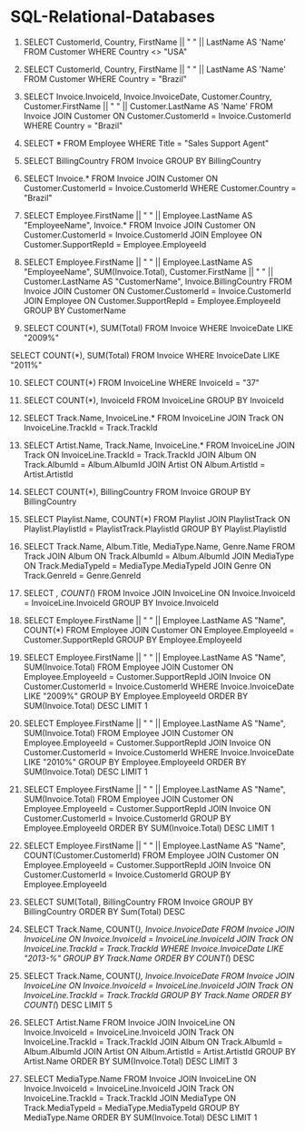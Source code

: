 # SQL-Relational-Databases


1. SELECT  CustomerId, Country, FirstName || " " || LastName AS 'Name' FROM Customer
WHERE Country <> "USA"

2. SELECT  CustomerId, Country, FirstName || " " || LastName AS 'Name' FROM Customer
WHERE Country = "Brazil"

3. SELECT  Invoice.InvoiceId, Invoice.InvoiceDate, Customer.Country, Customer.FirstName || " " || Customer.LastName AS 'Name' 
FROM Invoice
JOIN Customer ON Customer.CustomerId = Invoice.CustomerId
WHERE Country = "Brazil"

4. SELECT  *
FROM Employee
WHERE Title = "Sales Support Agent"

5. SELECT  BillingCountry
FROM Invoice
GROUP BY BillingCountry

6. SELECT  Invoice.*
FROM Invoice
JOIN Customer ON Customer.CustomerId = Invoice.CustomerId
WHERE Customer.Country = "Brazil"

7. SELECT  Employee.FirstName || " " || Employee.LastName AS "EmployeeName", Invoice.*
FROM Invoice
JOIN Customer ON Customer.CustomerId = Invoice.CustomerId
JOIN Employee ON Customer.SupportRepId = Employee.EmployeeId

8. SELECT  Employee.FirstName || " " || Employee.LastName AS "EmployeeName", SUM(Invoice.Total), Customer.FirstName || " " || Customer.LastName AS "CustomerName", Invoice.BillingCountry 
FROM Invoice
JOIN Customer ON Customer.CustomerId = Invoice.CustomerId
JOIN Employee ON Customer.SupportRepId = Employee.EmployeeId
GROUP BY CustomerName

9. SELECT COUNT(*), SUM(Total)
FROM Invoice
WHERE InvoiceDate LIKE "2009%"

SELECT COUNT(*), SUM(Total)
FROM Invoice
WHERE InvoiceDate LIKE "2011%"

10. SELECT COUNT(*)
FROM InvoiceLine
WHERE InvoiceId = "37"

11. SELECT COUNT(*), InvoiceId
FROM InvoiceLine
GROUP BY InvoiceId

12. SELECT Track.Name, InvoiceLine.*
FROM InvoiceLine
JOIN Track ON InvoiceLine.TrackId = Track.TrackId

13. SELECT Artist.Name, Track.Name, InvoiceLine.*
FROM InvoiceLine
JOIN Track ON InvoiceLine.TrackId = Track.TrackId
JOIN  Album ON Track.AlbumId = Album.AlbumId
JOIN Artist ON Album.ArtistId = Artist.ArtistId

14. SELECT COUNT(*), BillingCountry
FROM Invoice
GROUP BY BillingCountry

15. SELECT Playlist.Name, COUNT(*)
FROM Playlist
JOIN PlaylistTrack ON Playlist.PlaylistId = PlaylistTrack.PlaylistId
GROUP BY Playlist.PlaylistId

16. SELECT Track.Name, Album.Title, MediaType.Name, Genre.Name
FROM Track
JOIN Album ON Track.AlbumId = Album.AlbumId
JOIN MediaType ON Track.MediaTypeId = MediaType.MediaTypeId
JOIN Genre ON Track.GenreId = Genre.GenreId

17. SELECT *, COUNT(*)
FROM Invoice
JOIN InvoiceLine ON Invoice.InvoiceId = InvoiceLine.InvoiceId
GROUP BY Invoice.InvoiceId

18. SELECT Employee.FirstName || " " || Employee.LastName AS "Name", COUNT(*)
FROM Employee
JOIN Customer ON Employee.EmployeeId = Customer.SupportRepId
GROUP BY Employee.EmployeeId

19. SELECT Employee.FirstName || " " || Employee.LastName AS "Name", SUM(Invoice.Total)
FROM Employee
JOIN Customer ON Employee.EmployeeId = Customer.SupportRepId
JOIN Invoice ON Customer.CustomerId = Invoice.CustomerId
WHERE Invoice.InvoiceDate LIKE "2009%"
GROUP BY Employee.EmployeeId
ORDER BY SUM(Invoice.Total) DESC
LIMIT 1

20. SELECT Employee.FirstName || " " || Employee.LastName AS "Name", SUM(Invoice.Total)
FROM Employee
JOIN Customer ON Employee.EmployeeId = Customer.SupportRepId
JOIN Invoice ON Customer.CustomerId = Invoice.CustomerId
WHERE Invoice.InvoiceDate LIKE "2010%"
GROUP BY Employee.EmployeeId
ORDER BY SUM(Invoice.Total) DESC
LIMIT 1

21. SELECT Employee.FirstName || " " || Employee.LastName AS "Name", SUM(Invoice.Total)
FROM Employee
JOIN Customer ON Employee.EmployeeId = Customer.SupportRepId
JOIN Invoice ON Customer.CustomerId = Invoice.CustomerId
GROUP BY Employee.EmployeeId
ORDER BY SUM(Invoice.Total) DESC
LIMIT 1

22. SELECT Employee.FirstName || " " || Employee.LastName AS "Name", COUNT(Customer.CustomerId)
FROM Employee
JOIN Customer ON Employee.EmployeeId = Customer.SupportRepId
JOIN Invoice ON Customer.CustomerId = Invoice.CustomerId
GROUP BY Employee.EmployeeId

23. SELECT SUM(Total), BillingCountry
FROM Invoice
GROUP BY BillingCountry
ORDER BY Sum(Total) DESC

24. SELECT Track.Name, COUNT(*), Invoice.InvoiceDate
FROM Invoice
JOIN InvoiceLine ON Invoice.InvoiceId = InvoiceLine.InvoiceId
JOIN Track ON InvoiceLine.TrackId = Track.TrackId
WHERE Invoice.InvoiceDate LIKE "2013-%"
GROUP BY Track.Name
ORDER BY COUNT(*) DESC

25. SELECT Track.Name, COUNT(*), Invoice.InvoiceDate
FROM Invoice
JOIN InvoiceLine ON Invoice.InvoiceId = InvoiceLine.InvoiceId
JOIN Track ON InvoiceLine.TrackId = Track.TrackId
GROUP BY Track.Name
ORDER BY COUNT(*) DESC
LIMIT 5

26. SELECT Artist.Name
FROM Invoice
JOIN InvoiceLine ON Invoice.InvoiceId = InvoiceLine.InvoiceId
JOIN Track ON InvoiceLine.TrackId = Track.TrackId
JOIN Album ON Track.AlbumId = Album.AlbumId
JOIN Artist ON Album.ArtistId = Artist.ArtistId
GROUP BY Artist.Name
ORDER BY SUM(Invoice.Total) DESC
LIMIT 3

27. SELECT MediaType.Name
FROM Invoice
JOIN InvoiceLine ON Invoice.InvoiceId = InvoiceLine.InvoiceId
JOIN Track ON InvoiceLine.TrackId = Track.TrackId
JOIN MediaType ON Track.MediaTypeId = MediaType.MediaTypeId
GROUP BY MediaType.Name
ORDER BY SUM(Invoice.Total) DESC
LIMIT 1